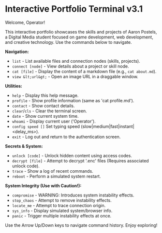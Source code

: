 # Interactive Portfolio Terminal v3.1

Welcome, Operator!

This interactive portfolio showcases the skills and projects of Aaron Postels, a Digital Media student focused on game development, web development, and creative technology. Use the commands below to navigate.

**Navigation:**
*   `list` - List available files and connection nodes (skills, projects).
*   `connect [node]` - View details about a project or skill node.
*   `cat [file]` - Display the content of a markdown file (e.g., `cat about.md`).
*   `view &lt;url&gt;` - Open an image URL in a draggable window.

**Utilities:**
*   `help` - Display this help message.
*   `profile` - Show profile information (same as 'cat profile.md').
*   `contact` - Show contact details.
*   `clear`/`cls` - Clear the terminal screen.
*   `date` - Show current system time.
*   `whoami` - Display current user ('Operator').
*   `config speed []`  Set typing speed (slow|medium|fast|instant|&lt;delay_ms&gt;).
*   `exit` - Log out and return to the authentication screen.

**Secrets & System:**
*   `unlock [code]` - Unlock hidden content using access codes.
*   `decrypt [file]` - Attempt to decrypt '.enc' files (Requires associated unlock code).
*   `trace` - Show a log of recent commands.
*   `reboot` - Perform a simulated system restart.

**System Integrity (Use with Caution!):**
*   `compromise` - WARNING: Introduces system instability effects.
*   `stop_chaos` - Attempt to remove instability effects.
*   `locate_me` - Attempt to trace connection origin.
*   `sys_info` - Display simulated system/browser info.
*   `panic` - Trigger multiple instability effects at once.

Use the Arrow Up/Down keys to navigate command history.
Enjoy exploring!